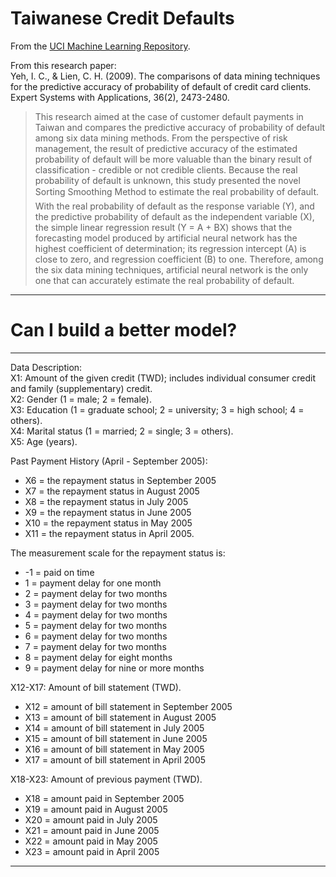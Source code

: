 # Taiwanese Credit Defaults

From the [UCI Machine Learning Repository](https://archive.ics.uci.edu/ml/datasets/default+of+credit+card+clients).

From this research paper:  
Yeh, I. C., & Lien, C. H. (2009). The comparisons of data mining techniques for the predictive accuracy of probability of default of credit card clients. Expert Systems with Applications, 36(2), 2473-2480.

>This research aimed at the case of customer default payments in Taiwan and compares the predictive accuracy of probability of default among six data mining methods. From the perspective of risk management, the result of predictive accuracy of the estimated probability of default will be more valuable than the binary result of classification - credible or not credible clients. Because the real probability of default is unknown, this study presented the novel Sorting Smoothing Method to estimate the real probability of default. With the real probability of default as the response variable (Y), and the predictive probability of default as the independent variable (X), the simple linear regression result (Y = A + BX) shows that the forecasting model produced by artificial neural network has the highest coefficient of determination; its regression intercept (A) is close to zero, and regression coefficient (B) to one. Therefore, among the six data mining techniques, artificial neural network is the only one that can accurately estimate the real probability of default.
****
# Can I build a better model?
****
Data Description:  
X1: Amount of the given credit (TWD); includes individual consumer credit and family (supplementary) credit.  
X2: Gender (1 = male; 2 = female).  
X3: Education (1 = graduate school; 2 = university; 3 = high school; 4 = others).  
X4: Marital status (1 = married; 2 = single; 3 = others).  
X5: Age (years).  

Past Payment History (April - September 2005):  
* X6 = the repayment status in September 2005  
* X7 = the repayment status in August 2005  
* X8 = the repayment status in July 2005  
* X9 = the repayment status in June 2005  
* X10 = the repayment status in May 2005     
* X11 = the repayment status in April 2005. 
    
The measurement scale for the repayment status is:  
* -1 = paid on time  
* 1 = payment delay for one month  
* 2 = payment delay for two months  
* 3 = payment delay for two months  
* 4 = payment delay for two months  
* 5 = payment delay for two months  
* 6 = payment delay for two months  
* 7 = payment delay for two months  
* 8 = payment delay for eight months  
* 9 = payment delay for nine or more months  
         
X12-X17: Amount of bill statement (TWD). 
* X12 = amount of bill statement in September 2005  
* X13 = amount of bill statement in August 2005  
* X14 = amount of bill statement in July 2005  
* X15 = amount of bill statement in June 2005  
* X16 = amount of bill statement in May 2005  
* X17 = amount of bill statement in April 2005  

X18-X23: Amount of previous payment (TWD). 
* X18 = amount paid in September 2005  
* X19 = amount paid in August 2005  
* X20 = amount paid in July 2005  
* X21 = amount paid in June 2005  
* X22 = amount paid in May 2005  
* X23 = amount paid in April 2005  
****